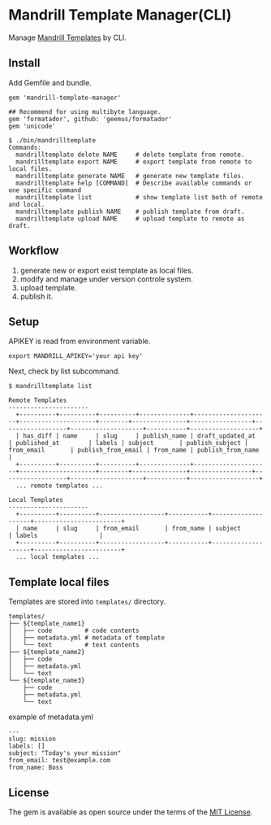 # Mandrill Template Manager(CLI)

Manage [Mandrill Templates](https://mandrillapp.com/api/docs/templates.ruby.html) by CLI.

## Install

Add Gemfile and bundle.

```
gem 'mandrill-template-manager'

## Recommend for using multibyte language.
gem 'formatador', github: 'geemus/formatador'
gem 'unicode'
```

```
$ ./bin/mandrilltemplate
Commands:
  mandrilltemplate delete NAME     # delete template from remote.
  mandrilltemplate export NAME     # export template from remote to local files.
  mandrilltemplate generate NAME   # generate new template files.
  mandrilltemplate help [COMMAND]  # Describe available commands or one specific command
  mandrilltemplate list            # show template list both of remote and local.
  mandrilltemplate publish NAME    # publish template from draft.
  mandrilltemplate upload NAME     # upload template to remote as draft.
```

## Workflow

1. generate new or export exist template as local files.
2. modify and manage under version controle system.
3. upload template.
4. publish it.


## Setup

APIKEY is read from environment variable.

```
export MANDRILL_APIKEY='your api key'
```

Next, check by list subcommand.

```
$ mandrilltemplate list

Remote Templates
----------------------
  +----------+----------+----------+--------------+---------------------+---------------------+--------+---------------+-----------------+------------------+--------------------+-----------+-------------------+
  | has_diff | name     | slug     | publish_name | draft_updated_at    | published_at        | labels | subject       | publish_subject | from_email       | publish_from_email | from_name | publish_from_name |
  +----------+----------+----------+--------------+---------------------+---------------------+--------+---------------+-----------------+------------------+--------------------+-----------+-------------------+
  ... remote templates ...

Local Templates
----------------------
  +----------+----------+------------------+-----------+--------------------+------------------------+
  | name     | slug     | from_email       | from_name | subject            | labels                 |
  +----------+----------+------------------+-----------+--------------------+------------------------+
  ... local templates ...

```


## Template local files

Templates are stored into `templates/` directory.

```
templates/
├── ${template_name1}
│   ├── code         # code contents
│   ├── metadata.yml # metadata of template
│   └── text         # text contents
├── ${template_name2}
│   ├── code
│   ├── metadata.yml
│   └── text
└── ${template_name3}
    ├── code
    ├── metadata.yml
    └── text
```

example of metadata.yml

```
---
slug: mission
labels: []
subject: "Today's your mission"
from_email: test@example.com
from_name: Boss
```

## License

The gem is available as open source under the terms of the [MIT License](http://opensource.org/licenses/MIT).

